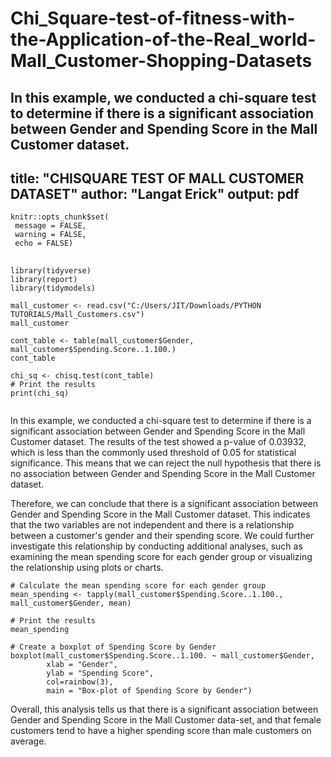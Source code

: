 # Chi_Square-test-of-fitness-with-the-Application-of-the-Real_world-Mall_Customer-Shopping-Datasets
In this example, we conducted a chi-square test to determine if there is a significant association between Gender and Spending Score in the Mall Customer dataset.
---
title: "CHISQUARE TEST OF MALL CUSTOMER DATASET"
author: "Langat Erick"
output: pdf
---

```{r setup, include=FALSE}
knitr::opts_chunk$set(
 message = FALSE,
 warning = FALSE,
 echo = FALSE)
```

## 

```{r}
library(tidyverse)
library(report)
library(tidymodels)
```

```{r}
mall_customer <- read.csv("C:/Users/JIT/Downloads/PYTHON TUTORIALS/Mall_Customers.csv")
mall_customer
```

```{r}
cont_table <- table(mall_customer$Gender, mall_customer$Spending.Score..1.100.)
cont_table
```

```{r}
chi_sq <- chisq.test(cont_table)
# Print the results
print(chi_sq)
```

```{r}

```

In this example, we conducted a chi-square test to determine if there is a significant association between Gender and Spending Score in the Mall Customer dataset. The results of the test showed a p-value of 0.03932, which is less than the commonly used threshold of 0.05 for statistical significance. This means that we can reject the null hypothesis that there is no association between Gender and Spending Score in the Mall Customer dataset.

Therefore, we can conclude that there is a significant association between Gender and Spending Score in the Mall Customer dataset. This indicates that the two variables are not independent and there is a relationship between a customer's gender and their spending score. We could further investigate this relationship by conducting additional analyses, such as examining the mean spending score for each gender group or visualizing the relationship using plots or charts.

```{r}
# Calculate the mean spending score for each gender group
mean_spending <- tapply(mall_customer$Spending.Score..1.100., mall_customer$Gender, mean)

# Print the results
mean_spending

```

```{r}
# Create a boxplot of Spending Score by Gender
boxplot(mall_customer$Spending.Score..1.100. ~ mall_customer$Gender,
        xlab = "Gender",
        ylab = "Spending Score",
        col=rainbow(3),
        main = "Box-plot of Spending Score by Gender")

```

Overall, this analysis tells us that there is a significant association between Gender and Spending Score in the Mall Customer data-set, and that female customers tend to have a higher spending score than male customers on average.

